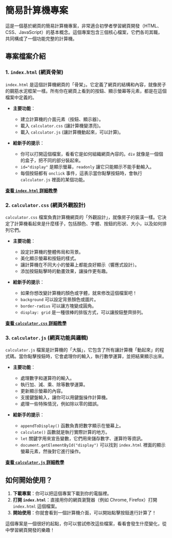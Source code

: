 # 簡易計算機專案

這是一個基於網頁的簡易計算機專案，非常適合初學者學習網頁開發（HTML、CSS、JavaScript）的基本概念。這個專案包含三個核心檔案，它們各司其職，共同構成了一個功能完整的計算機。

## 專案檔案介紹

### 1. `index.html` (網頁骨架)

`index.html` 是這個計算機網頁的「骨架」。它定義了網頁的結構和內容，就像房子的鋼筋水泥框架一樣。所有你在網頁上看到的按鈕、顯示螢幕等元素，都是在這個檔案中定義的。

*   **主要功能**：
    *   建立計算機的介面元素（按鈕、顯示器）。
    *   載入 `calculator.css` (讓計算機變漂亮)。
    *   載入 `calculator.js` (讓計算機動起來，可以計算)。

*   **給新手的提示**：
    *   你可以打開這個檔案，看看它是如何組織網頁內容的。`div` 就像是一個個的盒子，把不同的部分裝起來。
    *   `id="display"` 是顯示螢幕，`readonly` 讓它只能顯示不能手動輸入。
    *   每個按鈕都有 `onclick` 事件，這表示當你點擊按鈕時，會執行 `calculator.js` 裡面的某個功能。

**[查看 `index.html` 詳細教學](tutorial/index_html_tutorial.md)**

### 2. `calculator.css` (網頁外觀設計)

`calculator.css` 檔案負責計算機網頁的「外觀設計」，就像房子的裝潢一樣。它決定了計算機看起來是什麼樣子，包括顏色、字體、按鈕的形狀、大小，以及如何排列它們。

*   **主要功能**：
    *   設定計算機的整體佈局和背景。
    *   美化顯示螢幕和按鈕的樣式。
    *   讓計算機在不同大小的螢幕上都能良好顯示（響應式設計）。
    *   添加按鈕點擊時的動畫效果，讓操作更有趣。

*   **給新手的提示**：
    *   如果你想改變計算機的顏色或字體，就來修改這個檔案吧！
    *   `background` 可以設定背景顏色或圖片。
    *   `border-radius` 可以讓方塊變成圓角。
    *   `display: grid` 是一種很棒的排版方式，可以讓按鈕整齊排列。

**[查看 `calculator.css` 詳細教學](tutorial/calculator_css_tutorial.md)**

### 3. `calculator.js` (網頁功能與邏輯)

`calculator.js` 檔案是計算機的「大腦」，它包含了所有讓計算機「動起來」的程式碼。當你點擊按鈕時，它會處理你的輸入，執行數學運算，並把結果顯示出來。

*   **主要功能**：
    *   處理數字和運算符的輸入。
    *   執行加、減、乘、除等數學運算。
    *   更新顯示螢幕的內容。
    *   支援鍵盤輸入，讓你可以用鍵盤操作計算機。
    *   處理一些特殊情況，例如除以零的錯誤。

*   **給新手的提示**：
    *   `appendToDisplay()` 函數負責把數字顯示在螢幕上。
    *   `calculate()` 函數就是執行實際計算的地方。
    *   `let` 關鍵字用來宣告變數，它們用來儲存數字、運算符等資訊。
    *   `document.getElementById("display")` 可以找到 `index.html` 裡面的顯示螢幕元素，然後對它進行操作。

**[查看 `calculator.js` 詳細教學](tutorial/calculator_js_tutorial.md)**

## 如何開始使用？

1.  **下載專案**：你可以把這個專案下載到你的電腦裡。
2.  **打開 `index.html`**：直接用你的網頁瀏覽器（例如 Chrome, Firefox）打開 `index.html` 這個檔案。
3.  **開始使用**：你就會看到一個計算機介面，可以開始點擊按鈕進行計算了！

這個專案是一個很好的起點，你可以嘗試修改這些檔案，看看會發生什麼變化，從中學習網頁開發的樂趣！

